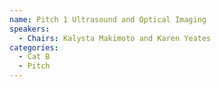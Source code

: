 ```yaml
---
name: Pitch 1 Ultrasound and Optical Imaging
speakers:
  - Chairs: Kalysta Makimoto and Karen Yeates
categories:
  - Cat B
  - Pitch
---
```


